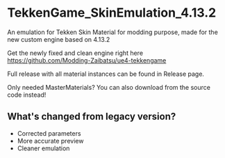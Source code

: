 # TekkenGame_SkinEmulation_4.13.2
An emulation for Tekken Skin Material for modding purpose, made for the new custom engine based on 4.13.2

Get the newly fixed and clean engine right here https://github.com/Modding-Zaibatsu/ue4-tekkengame

Full release with all material instances can be found in Release page. 

Only needed MasterMaterials? You can also download from the source code instead!

## What's changed from legacy version?
- Corrected parameters
- More accurate preview
- Cleaner emulation
 
